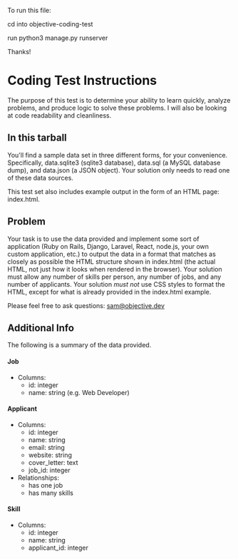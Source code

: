 To run this file:

 cd into objective-coding-test
 
 run python3 manage.py runserver

 Thanks!

# Coding Test Instructions

The purpose of this test is to determine your ability to learn quickly, analyze
problems, and produce logic to solve these problems. I will also be looking at
code readability and cleanliness.

## In this tarball

You'll find a sample data set in three different forms, for your convenience.
Specifically, data.sqlite3 (sqlite3 database), data.sql (a MySQL database
dump), and data.json (a JSON object). Your solution only needs to read one of
these data sources.

This test set also includes example output in the form of an HTML page:
index.html.

## Problem

Your task is to use the data provided and implement some sort of application
(Ruby on Rails, Django, Laravel, React, node.js, your own custom application,
etc.) to output the data in a format that matches as closely as possible the
HTML structure shown in index.html (the actual HTML, not just how it looks when
rendered in the browser). Your solution must allow any number of skills per
person, any number of jobs, and any number of applicants. Your solution _must
not_ use CSS styles to format the HTML, except for what is already provided in
the index.html example.

Please feel free to ask questions: sam@objective.dev

## Additional Info

The following is a summary of the data provided.

#### Job

- Columns:
  - id: integer
  - name: string (e.g. Web Developer)

#### Applicant

- Columns:
  - id: integer
  - name: string
  - email: string
  - website: string
  - cover_letter: text
  - job_id: integer
- Relationships:
  - has one job
  - has many skills

#### Skill

- Columns:
  - id: integer
  - name: string
  - applicant_id: integer
